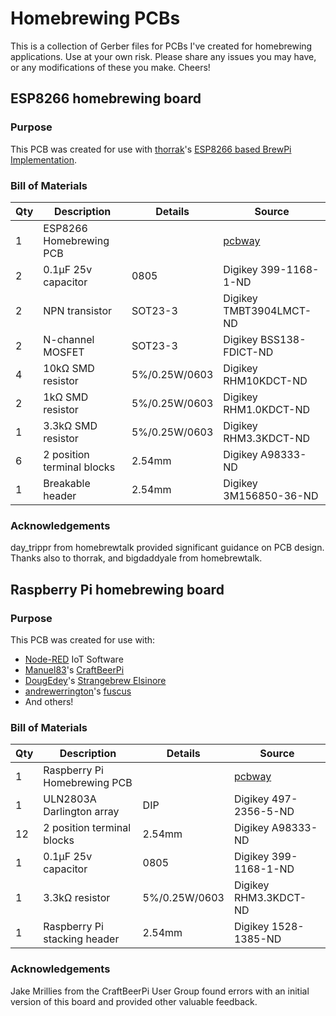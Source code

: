# Homebrewing PCBs
This is a collection of Gerber files for PCBs I've created for homebrewing applications. Use at your own risk. Please share any issues you may have, or any modifications of these you make. Cheers!

## ESP8266 homebrewing board
### Purpose
This PCB was created for use with [thorrak](https://github.com/thorrak/)'s [ESP8266 based BrewPi Implementation](https://github.com/thorrak/brewpi-esp8266).

### Bill of Materials
|Qty|Description|Details|Source|
|---|------------------------|--------------|--------------|
|1  |ESP8266 Homebrewing PCB|  |[pcbway](https://www.pcbway.com/project/shareproject/ESP8266_Homebrew_v0_1_3.html)|
|2  |0.1μF 25v capacitor|0805|Digikey 399-1168-1-ND|
|2  |NPN transistor|SOT23-3|Digikey TMBT3904LMCT-ND|
|2  |N-channel MOSFET|SOT23-3|Digikey BSS138-FDICT-ND|
|4  |10kΩ SMD resistor   |5%/0.25W/0603|Digikey RHM10KDCT-ND|
|2  |1kΩ SMD resistor   |5%/0.25W/0603|Digikey RHM1.0KDCT-ND|
|1  |3.3kΩ SMD resistor   |5%/0.25W/0603|Digikey RHM3.3KDCT-ND|
|6  |2 position terminal blocks |2.54mm|Digikey A98333-ND|
|1  |Breakable header|2.54mm|Digikey 3M156850-36-ND|

### Acknowledgements
day_trippr from homebrewtalk provided significant guidance on PCB design. Thanks also to thorrak, and bigdaddyale from homebrewtalk.

## Raspberry Pi homebrewing board
### Purpose
This PCB was created for use with:
* [Node-RED](https://nodered.org) IoT Software
* [Manuel83](https://github.com/Manuel83)'s [CraftBeerPi](https://github.com/Manuel83/craftbeerpi3)
* [DougEdey](https://github.com/DougEdey/)'s [Strangebrew Elsinore](https://github.com/DougEdey/SB_Elsinore_Server)
* [andrewerrington](https://github.com/andrewerrington)'s [fuscus](https://github.com/andrewerrington/fuscus)
* And others!

### Bill of Materials
|Qty|Description|Details|Source|
|---|------------------------|--------------|--------------|
|1  |Raspberry Pi Homebrewing PCB|   |[pcbway](https://www.pcbway.com/project/shareproject/Raspberry_Pi_Homebrew_board_v0_2_2.html)|
|1  |ULN2803A Darlington array|DIP|Digikey 497-2356-5-ND|
|12 |2 position terminal blocks |2.54mm|Digikey A98333-ND|
|1  |0.1μF 25v capacitor|0805|Digikey 399-1168-1-ND|
|1  |3.3kΩ resistor |5%/0.25W/0603|Digikey RHM3.3KDCT-ND|
|1  |Raspberry Pi stacking header |2.54mm|Digikey 1528-1385-ND|

### Acknowledgements
Jake Mrillies from the CraftBeerPi User Group found errors with an initial version of this board and provided other valuable feedback.
